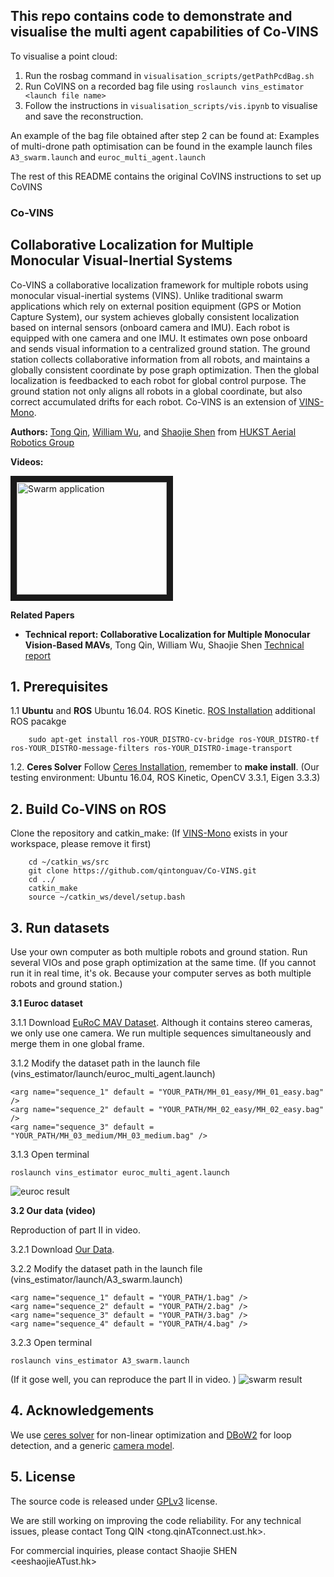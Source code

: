 ## This repo contains code to demonstrate and visualise the multi agent capabilities of Co-VINS
To visualise a point cloud:

1. Run the rosbag command in `visualisation_scripts/getPathPcdBag.sh`
2. Run CoVINS on a recorded bag file using `roslaunch vins_estimator <launch file name>` 
3. Follow the instructions in `visualisation_scripts/vis.ipynb` to visualise and save the reconstruction.

An example of the bag file obtained after step 2 can be found at: 
Examples of multi-drone path optimisation can be found in the example launch files `A3_swarm.launch` and `euroc_multi_agent.launch`

The rest of this README contains the original CoVINS instructions to set up CoVINS


### Co-VINS
## Collaborative Localization for Multiple Monocular Visual-Inertial Systems

Co-VINS a collaborative localization framework for multiple robots using monocular visual-inertial systems (VINS). Unlike traditional swarm applications which rely on external position equipment (GPS or Motion Capture System), our system achieves globally consistent localization based on internal sensors (onboard camera and IMU). Each robot is equipped with one camera and one IMU. It estimates own pose onboard and sends visual information to a centralized ground station. The ground station collects collaborative information from all robots, and maintains a globally consistent coordinate by pose graph optimization. Then the global localization is feedbacked to each robot for global control purpose. The ground station not only aligns all robots in a global coordinate, but also correct accumulated drifts for each robot. Co-VINS is an extension of [VINS-Mono](https://github.com/HKUST-Aerial-Robotics/VINS-Mono).


**Authors:** [Tong Qin](http://www.qintonguav.com/), [William Wu](https://github.com/justwillim),  and [Shaojie Shen](http://www.ece.ust.hk/ece.php/profile/facultydetail/eeshaojie) from [HUKST Aerial Robotics Group](http://uav.ust.hk/)

**Videos:**

<a href="https://www.youtube.com/embed/OPahuRQH7-8" target="_blank"><img src="http://img.youtube.com/vi/OPahuRQH7-8/0.jpg" 
alt="Swarm application" width="240" height="180" border="10" /></a>

**Related Papers**
* **Technical report: Collaborative Localization for Multiple Monocular Vision-Based MAVs**, Tong Qin, William Wu, Shaojie Shen [Technical report](https://github.com/qintonguav/Co-VINS/blob/vins_swarm/support_files/paper/co_vins_report.pdf) 


## 1. Prerequisites 
1.1 **Ubuntu** and **ROS**
Ubuntu  16.04.
ROS Kinetic. [ROS Installation](http://wiki.ros.org/ROS/Installation)
additional ROS pacakge
```
    sudo apt-get install ros-YOUR_DISTRO-cv-bridge ros-YOUR_DISTRO-tf ros-YOUR_DISTRO-message-filters ros-YOUR_DISTRO-image-transport
```


1.2. **Ceres Solver**
Follow [Ceres Installation](http://ceres-solver.org/installation.html), remember to **make install**.
(Our testing environment: Ubuntu 16.04, ROS Kinetic, OpenCV 3.3.1, Eigen 3.3.3) 

## 2. Build Co-VINS on ROS
Clone the repository and catkin_make: (If [VINS-Mono](https://github.com/HKUST-Aerial-Robotics/VINS-Mono) exists in your workspace, please remove it first)
```
    cd ~/catkin_ws/src
    git clone https://github.com/qintonguav/Co-VINS.git
    cd ../
    catkin_make
    source ~/catkin_ws/devel/setup.bash
```

## 3. Run datasets
Use your own computer as both multiple robots and ground station. Run several VIOs and pose graph optimization at the same time. (If you cannot run it in real time, it's ok. Because your computer serves as both multiple robots and ground station.)

**3.1 Euroc dataset**

3.1.1 Download [EuRoC MAV Dataset](http://projects.asl.ethz.ch/datasets/doku.php?id=kmavvisualinertialdatasets). Although it contains stereo cameras, we only use one camera. We run multiple sequences simultaneously and merge them in one global frame.

3.1.2 Modify the dataset path in the launch file (vins_estimator/launch/euroc_multi_agent.launch)
```
<arg name="sequence_1" default = "YOUR_PATH/MH_01_easy/MH_01_easy.bag" />
<arg name="sequence_2" default = "YOUR_PATH/MH_02_easy/MH_02_easy.bag" />
<arg name="sequence_3" default = "YOUR_PATH/MH_03_medium/MH_03_medium.bag" />
```
3.1.3 Open terminal
```
roslaunch vins_estimator euroc_multi_agent.launch
```

![euroc result](https://github.com/qintonguav/Co-VINS/blob/vins_swarm/support_files/image/euroc_result.png "euroc result")

**3.2 Our data (video)**

Reproduction of part II in video.

3.2.1 Download [Our Data](https://www.dropbox.com/sh/o20itggdn3bgiow/AABxHkz4aWPnRAHzTuORXQnCa?dl=0). 

3.2.2 Modify the dataset path in the launch file (vins_estimator/launch/A3_swarm.launch)
```
<arg name="sequence_1" default = "YOUR_PATH/1.bag" />
<arg name="sequence_2" default = "YOUR_PATH/2.bag" />
<arg name="sequence_3" default = "YOUR_PATH/3.bag" />
<arg name="sequence_4" default = "YOUR_PATH/4.bag" />
```
3.2.3 Open terminal
```
roslaunch vins_estimator A3_swarm.launch
```
(If it gose well, you can reproduce the part II in video. )
![swarm result](https://github.com/qintonguav/Co-VINS/blob/vins_swarm/support_files/image/swarm_result.png "swarm result")

## 4. Acknowledgements
We use [ceres solver](http://ceres-solver.org/) for non-linear optimization and [DBoW2](https://github.com/dorian3d/DBoW2) for loop detection, and a generic [camera model](https://github.com/hengli/camodocal).

## 5. License
The source code is released under [GPLv3](http://www.gnu.org/licenses/) license.

We are still working on improving the code reliability. For any technical issues, please contact Tong QIN <tong.qinATconnect.ust.hk>.

For commercial inquiries, please contact Shaojie SHEN <eeshaojieATust.hk>
